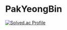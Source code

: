 # PakYeongBin
[![Solved.ac Profile](http://mazassumnida.wtf/api/v2/generate_badge?boj=rkcjs2020)](https://solved.ac/rkcjs2020/)
